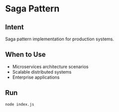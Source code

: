 # Saga Pattern

## Intent
Saga pattern implementation for production systems.

## When to Use
- Microservices architecture scenarios
- Scalable distributed systems
- Enterprise applications

## Run
```bash
node index.js
```
